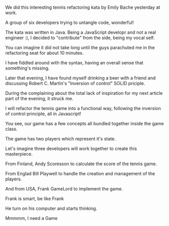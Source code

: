 We did this interesting tennis refactoring kata by Emily Bache yesterday at work.

A group of six developers trying to untangle code, wonderful!


The kata was written in Java. Being a JavaScript developr and not a real engineer :), I decided to "contribute" from the side, being my vocal self.

You can imagine it did not take long until the guys parachuted me in the refactoring seat for about 10 minutes.

I have fiddled around with the syntax, having an overall sense that something's missing.

Later that evening, I have found myself drinking a beer with a friend and discussing Robert C. Martin's "Inversion of control" SOLID priciple.

During the complaining about the total lack of inspiration for my next article part of the evening, it struck me.

I will refactor the tennis game into a functional way, following the inversion of control principle, all in Javascript!

You see, our game has a few concepts all bundled together inside the game class.

The game has two players which represent it's state.

Let's imagine three developers will work together to create this masterpiece.

From Finland, Andy Scoresson to calculate the score of the tennis game.

From Englad Bill Playwell to handle the creation and management of the players.

And from USA, Frank GameLord to implement the game.
 
 
Frank is smart, be like Frank

He turn on his computer and starts thinking.

Mmmmm, I need a Game








